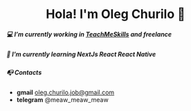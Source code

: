 <h1 style='text-align: center'>Hola! I'm Oleg Churilo 👋</h1>


##### 💻 I’m currently working in [TeachMeSkills](https://teachmeskills.by/) and freelance
##### 📘 I’m currently learning NextJs React React Native

##### 📭 Contacts 
- **gmail** oleg.churilo.job@gmail.com
- **telegram** @meaw_meaw_meaw
